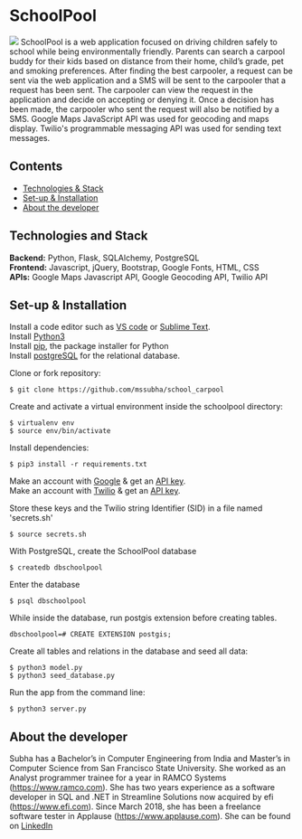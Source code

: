 # SchoolPool  
![](file:///Users/victorsi/Desktop/Screen%20Shot%202020-03-14%20at%2012.44.09%20AM.png)
SchoolPool is a web application focused on driving children safely to school while being environmentally friendly. Parents can search a carpool buddy for their kids based on distance from their home, child’s grade, pet and smoking preferences. After finding the best carpooler, a request can be sent via the web application and a SMS will be sent to the carpooler that a request has been sent. The carpooler can view the request in the application and decide on accepting or denying it. Once a decision has been made, the carpooler who sent the request will also be notified by a SMS. Google Maps JavaScript API was used for geocoding and maps display. Twilio's programmable messaging API was used for sending text messages.<br>

## Contents
* [Technologies & Stack](#techstack)
* [Set-up & Installation](#installation)
* [About the developer](#developer)

## <a name="techstack"></a> Technologies and Stack
**Backend:**
Python, Flask, SQLAlchemy, PostgreSQL <br>
**Frontend:**
Javascript, jQuery, Bootstrap, Google Fonts, HTML, CSS <br>
**APIs:**
Google Maps Javascript API, Google Geocoding API, Twilio API



## <a name="installation"></a> Set-up & Installation
Install a code editor such as [VS code](https://code.visualstudio.com/download) or [Sublime Text](https://www.sublimetext.com/).<br>
Install [Python3](https://www.python.org/downloads/mac-osx/)<br>
Install [pip](https://pip.pypa.io/en/stable/installing/), the package installer for Python <br>
Install [postgreSQL](https://www.postgresql.org/) for the relational database.<br>


Clone or fork repository:
```
$ git clone https://github.com/mssubha/school_carpool
```
Create and activate a virtual environment inside the schoolpool directory:
```
$ virtualenv env
$ source env/bin/activate
```
Install dependencies:
```
$ pip3 install -r requirements.txt
```
Make an account with [Google](https://developers.google.com/maps/documentation/javascript/overview) & get an [API key](https://developers.google.com/maps/documentation/javascript/get-api-key).<br>
Make an account with [Twilio](https://www.twilio.com/docs) & get an [API key](https://www.twilio.com/docs/usage/api).<br>

Store these keys and the Twilio string Identifier (SID) in a file named 'secrets.sh' <br> 
```
$ source secrets.sh
```
With PostgreSQL, create the SchoolPool database
```
$ createdb dbschoolpool
```
Enter the database
```
$ psql dbschoolpool
```
While inside the database, run postgis extension before creating tables.
```
dbschoolpool=# CREATE EXTENSION postgis;
```
Create all tables and relations in the database and seed all data:
```
$ python3 model.py
$ python3 seed_database.py
```
Run the app from the command line:
```
$ python3 server.py
```

## <a name="developer"></a> About the developer
 Subha has a Bachelor’s in Computer Engineering from India and Master’s in Computer Science from San Francisco State University. She worked as an Analyst programmer trainee for a year in RAMCO Systems (https://www.ramco.com). She has two years experience as a software developer in SQL and .NET in Streamline Solutions now acquired by efi (https://www.efi.com). Since March 2018, she has been a freelance software tester in Applause (https://www.applause.com). She can be found on [LinkedIn](https://www.linkedin.com/in/mssubha/)


